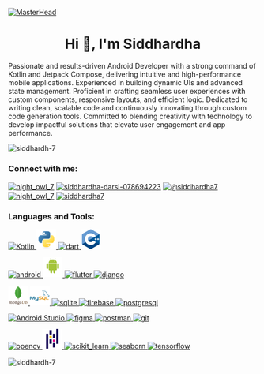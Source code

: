 [![MasterHead](https://github.com/user-attachments/assets/5288ff42-7ecf-4e19-a28c-2d0de829e729)](https://siddhardh-7.github.io)
<h1 align="center">Hi 👋, I'm Siddhardha</h1>
<p align="left">Passionate and results-driven Android Developer with a strong command of Kotlin and Jetpack Compose, delivering intuitive and high-performance mobile applications. Experienced in building dynamic UIs and advanced state management. Proficient in crafting seamless user experiences with custom components, responsive layouts, and efficient logic. Dedicated to writing clean, scalable code and continuously innovating through custom code generation tools. Committed to blending creativity with technology to develop impactful solutions that elevate user engagement and app performance.</p>

<p align="left"> <img src="https://komarev.com/ghpvc/?username=siddhardh-7&label=Profile%20views&color=0e75b6&style=flat" alt="siddhardh-7" /> </p>

<h3 align="left">Connect with me:</h3>
<p align="left">
  <a href="mailtosiddhardha.darsi@gmail.com" target="blank"><img align="center" src="https://www.svgrepo.com/show/303161/gmail-icon-logo.svg" alt="night_owl_7" height="30" width="40" /></a>
  <a href="https://linkedin.com/in/siddhardha-darsi-078694223" target="blank"><img align="center" src="https://raw.githubusercontent.com/rahuldkjain/github-profile-readme-generator/master/src/images/icons/Social/linked-in-alt.svg" alt="siddhardha-darsi-078694223" height="30" width="40" /></a>
  <a href="https://medium.com/@siddhardha7" target="blank"><img align="center" src="https://raw.githubusercontent.com/rahuldkjain/github-profile-readme-generator/master/src/images/icons/Social/medium.svg" alt="@siddhardha7" height="30" width="40" /></a>
  <a href="https://www.leetcode.com/night_owl_7" target="blank"><img align="center" src="https://raw.githubusercontent.com/rahuldkjain/github-profile-readme-generator/master/src/images/icons/Social/leet-code.svg" alt="night_owl_7" height="30" width="40" /></a>
  <a href="https://kaggle.com/siddhardha7" target="blank"><img align="center" src="https://raw.githubusercontent.com/rahuldkjain/github-profile-readme-generator/master/src/images/icons/Social/kaggle.svg" alt="siddhardha7" height="30" width="40" /></a>
</p>

<h3 align="left">Languages and Tools:</h3>
<p align="left">
  <a href="https://kotlinlang.org" target="_blank" rel="noreferrer"> <img src="https://www.svgrepo.com/show/353980/kotlin.svg" alt="Kotlin" width="40" height="40"/> </a> 
  <a href="https://www.python.org" target="_blank" rel="noreferrer"> <img src="https://raw.githubusercontent.com/devicons/devicon/master/icons/python/python-original.svg" alt="python" width="40" height="40"/> </a> 
  <a href="https://dart.dev" target="_blank" rel="noreferrer"> <img src="https://www.vectorlogo.zone/logos/dartlang/dartlang-icon.svg" alt="dart" width="40" height="40"/> </a>
  <a href="https://www.w3schools.com/cpp/" target="_blank" rel="noreferrer"> <img src="https://raw.githubusercontent.com/devicons/devicon/master/icons/cplusplus/cplusplus-original.svg" alt="cplusplus" width="40" height="40"/> </a>

  <a href="https://developer.android.com/compose" target="_blank" rel="noreferrer"> <img src="https://webimages.mongodb.com/_com_assets/cms/l395ywxd0l5h0ibu9-Technology-logo-jetpackcompose.svg?auto=format%252Ccompress" alt="android" width="40" height="40"/> </a> 
  <a href="https://developer.android.com" target="_blank" rel="noreferrer"> <img src="https://raw.githubusercontent.com/devicons/devicon/master/icons/android/android-original-wordmark.svg" alt="android" width="40" height="40"/> </a> 
  <a href="https://flutter.dev" target="_blank" rel="noreferrer"> <img src="https://www.vectorlogo.zone/logos/flutterio/flutterio-icon.svg" alt="flutter" width="40" height="40"/> </a> 
  <a href="https://www.djangoproject.com/" target="_blank" rel="noreferrer"> <img src="https://cdn.worldvectorlogo.com/logos/django.svg" alt="django" width="40" height="40"/> </a>

  <a href="https://www.mongodb.com/" target="_blank" rel="noreferrer"> <img src="https://raw.githubusercontent.com/devicons/devicon/master/icons/mongodb/mongodb-original-wordmark.svg" alt="mongodb" width="40" height="40"/> </a>
  <a href="https://www.mysql.com/" target="_blank" rel="noreferrer"> <img src="https://raw.githubusercontent.com/devicons/devicon/master/icons/mysql/mysql-original-wordmark.svg" alt="mysql" width="40" height="40"/> 
  <a href="https://www.sqlite.org/" target="_blank" rel="noreferrer"> <img src="https://www.vectorlogo.zone/logos/sqlite/sqlite-icon.svg" alt="sqlite" width="40" height="40"/> </a>
   <a href="https://firebase.google.com/" target="_blank" rel="noreferrer"> <img src="https://www.vectorlogo.zone/logos/firebase/firebase-icon.svg" alt="firebase" width="40" height="40"/> </a>
    <a href="https://www.postgresql.org/" target="_blank" rel="noreferrer"> <img src="https://www.vectorlogo.zone/logos/postgresql/postgresql-icon.svg" alt="postgresql" width="40" height="40"/> </a>
  
  <a href="https://developer.android.com/studio" target="_blank" rel="noreferrer"> <img src="https://miro.medium.com/v2/1*iraHUBVOkD3HnTLYoRWYDQ.png" alt="Android Studio" width="40" height="40"/> </a>
   <a href="https://www.figma.com/" target="_blank" rel="noreferrer"> <img src="https://www.vectorlogo.zone/logos/figma/figma-icon.svg" alt="figma" width="40" height="40"/> </a>
  <a href="https://postman.com" target="_blank" rel="noreferrer"> <img src="https://www.vectorlogo.zone/logos/getpostman/getpostman-icon.svg" alt="postman" width="40" height="40"/> </a> 
   <a href="https://git-scm.com/" target="_blank" rel="noreferrer"> <img src="https://www.vectorlogo.zone/logos/git-scm/git-scm-icon.svg" alt="git" width="40" height="40"/> </a>
   
   <a href="https://opencv.org/" target="_blank" rel="noreferrer"> <img src="https://www.vectorlogo.zone/logos/opencv/opencv-icon.svg" alt="opencv" width="40" height="40"/> </a> 
    <a href="https://pandas.pydata.org/" target="_blank" rel="noreferrer"> <img src="https://raw.githubusercontent.com/devicons/devicon/2ae2a900d2f041da66e950e4d48052658d850630/icons/pandas/pandas-original.svg" alt="pandas" width="40" height="40"/> </a>
    <a href="https://scikit-learn.org/" target="_blank" rel="noreferrer"> <img src="https://upload.wikimedia.org/wikipedia/commons/0/05/Scikit_learn_logo_small.svg" alt="scikit_learn" width="40" height="40"/> </a>
    <a href="https://seaborn.pydata.org/" target="_blank" rel="noreferrer"> <img src="https://seaborn.pydata.org/_images/logo-mark-lightbg.svg" alt="seaborn" width="40" height="40"/> </a>
    <a href="https://www.tensorflow.org" target="_blank" rel="noreferrer"> <img src="https://www.vectorlogo.zone/logos/tensorflow/tensorflow-icon.svg" alt="tensorflow" width="40" height="40"/> </a>
  </p>

<p><img align="center" src="https://github-readme-streak-stats.herokuapp.com/?user=siddhardh-7&" alt="siddhardh-7" /></p>
